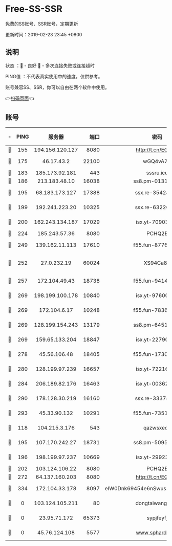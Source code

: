 # Free-SS-SSR

免费的SS账号、SSR账号，定期更新

更新时间：2019-02-23 23:45 +0800

## 说明

状态     ：🙂 - 良好 🙁 - 多次连接失败或连接超时

PING值   ：不代表真实使用中的速度，仅供参考。

账号兼容SS、SSR，你可以自由在两个软件中使用。

👉[扫码页面](https://liesauer.github.io/free-ss-ssr.github.io/)👈

## 账号

|-|PING|服务器|端口|密码|加密方式|区域|
|:----:|:----:|:-----:|-----:|:----:|:----:|:----:|
|🙂|155|194.156.120.127|8080|http://t.cn/EGJIyrl|rc4-md5|RU|
|🙂|175|46.17.43.2|22100|wGQ4vA7D|aes-256-gcm|RU|
|🙂|183|185.173.92.181|443|sssru.icu|rc4-md5|RU|
|🙂|186|213.183.48.10|16038|ss8.pm-01318678|rc4-md5|RU|
|🙂|195|68.183.173.127|17388|ssx.re-35424497|aes-256-cfb|US|
|🙂|199|192.241.223.20|10325|ssx.re-63226148|aes-256-cfb|US|
|🙂|200|162.243.134.187|17029|isx.yt-70903569|aes-256-cfb|US|
|🙂|224|185.243.57.36|8080|PCHQ2E|rc4-md5|US|
|🙂|249|139.162.11.113|17610|f55.fun-87762700|aes-256-cfb|SG|
|🙂|252|27.0.232.19|60024|XS94Ca8K|xchacha20-ietf-poly1305|HK|
|🙂|257|172.104.49.43|18738|f55.fun-94147766|aes-256-cfb|SG|
|🙂|269|198.199.100.178|10840|isx.yt-97600185|aes-256-cfb|US|
|🙂|269|172.104.6.17|10248|f55.fun-78360191|aes-256-cfb|US|
|🙂|269|128.199.154.243|13179|ss8.pm-64511599|aes-256-cfb|SG|
|🙂|269|159.65.133.204|18847|isx.yt-22790068|aes-256-cfb|SG|
|🙂|278|45.56.106.48|18405|f55.fun-17301402|aes-256-cfb|US|
|🙂|280|128.199.97.239|16657|isx.yt-72216653|aes-256-cfb|SG|
|🙂|284|206.189.82.176|16463|isx.yt-00362323|aes-256-cfb|SG|
|🙂|290|178.128.30.219|16160|ssx.re-33374521|aes-256-cfb|SG|
|🙂|293|45.33.90.132|10291|f55.fun-73512768|aes-256-cfb|US|
|🙂|118|104.215.3.176|543|qazwsxedc|aes-256-gcm|JP|
|🙂|195|107.170.242.27|18731|ss8.pm-50950263|aes-256-cfb|US|
|🙂|196|198.199.97.237|10669|isx.yt-29923675|aes-256-cfb|US|
|🙂|202|103.124.106.22|8080|PCHQ2E|rc4-md5|US|
|🙂|272|64.137.160.203|8080|http://t.cn/EGJIyrl|rc4-md5|CA|
|🙂|334|172.104.33.178|8097|eIW0Dnk69454e6nSwuspv9DmS201tQ0D|aes-256-cfb|SG|
|🙁|0|103.124.105.211|80|dongtaiwang.com|aes-256-cfb|US|
|🙁|0|23.95.71.172|65373|sypjfeyfj|chacha20-ietf|US|
|🙁|0|45.76.124.108|5577|www.sphard.com|aes-256-cfb|AU|
